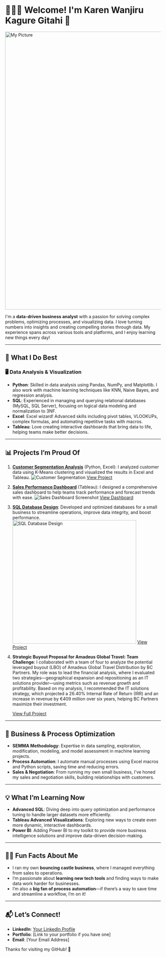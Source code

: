 # 💁🏾‍♀️ Welcome! I'm Karen Wanjiru Kagure Gitahi 👋
<img src="https://github.com/user-attachments/assets/82f6114a-fb28-436d-b7e9-97c64dae2067" alt="My Picture" width="900"/>

I'm a **data-driven business analyst** with a passion for solving complex problems, optimizing processes, and visualizing data. I love turning numbers into insights and creating compelling stories through data. My experience spans across various tools and platforms, and I enjoy learning new things every day!

---

## 🌟 What I Do Best

### 🖥️ Data Analysis & Visualization
- **Python**: Skilled in data analysis using Pandas, NumPy, and Matplotlib. I also work with machine learning techniques like KNN, Naive Bayes, and regression analysis.
- **SQL**: Experienced in managing and querying relational databases (MySQL, SQL Server), focusing on logical data modeling and normalization to 3NF.
- **Excel**: Excel wizard! Advanced skills including pivot tables, VLOOKUPs, complex formulas, and automating repetitive tasks with macros.
- **Tableau**: Love creating interactive dashboards that bring data to life, helping teams make better decisions.

---

## 📊 Projects I’m Proud Of

1. **[Customer Segmentation Analysis](#)** (Python, Excel):
   I analyzed customer data using K-Means clustering and visualized the results in Excel and Tableau.
   ![Customer Segmentation](./images/customer-segmentation.png)
   [View Project](link-to-project)

2. **[Sales Performance Dashboard](#)** (Tableau):
   I designed a comprehensive sales dashboard to help teams track performance and forecast trends with ease.
   ![Sales Dashboard Screenshot](./images/sales-dashboard.png)
   [View Dashboard](link-to-dashboard)

3. **[SQL Database Design](#)**:
   Developed and optimized databases for a small business to streamline operations, improve data integrity, and boost performance.
   <img src="https://www.dbdesigner.net/wp-content/uploads/2019/07/Adding-Table-Notes-Database-Design-DBDesigner.gif" alt="SQL Database Design" width="400"/>
   [View Project](link-to-database-project)

4. **Strategic Buyout Proposal for Amadeus Global Travel: Team Challenge**:
   I collaborated with a team of four to analyze the potential leveraged buyout (LBO) of Amadeus Global Travel Distribution by BC Partners. My role was to lead the financial analysis, where I evaluated two strategies—geographical expansion and repositioning as an IT solutions provider—using metrics such as revenue growth and profitability. Based on my analysis, I recommended the IT solutions strategy, which projected a 26.40% Internal Rate of Return (IRR) and an increase in revenue by €409 million over six years, helping BC Partners maximize their investment.

   [View Full Project](https://docs.google.com/document/d/1piTJK2flncOWeny-Urnv0u-s2FzjGP6RwK1dQNPOMvw/edit?usp=sharing)

---

## 💼 Business & Process Optimization
- **SEMMA Methodology**: Expertise in data sampling, exploration, modification, modeling, and model assessment in machine learning projects.
- **Process Automation**: I automate manual processes using Excel macros and Python scripts, saving time and reducing errors.
- **Sales & Negotiation**: From running my own small business, I’ve honed my sales and negotiation skills, building relationships with customers.

---

## 💡 What I’m Learning Now
- **Advanced SQL**: Diving deep into query optimization and performance tuning to handle larger datasets more efficiently.
- **Tableau Advanced Visualizations**: Exploring new ways to create even more dynamic, interactive dashboards.
- **Power BI**: Adding Power BI to my toolkit to provide more business intelligence solutions and improve data-driven decision-making.

---

## 👩‍💻 Fun Facts About Me
- I ran my own **bouncing castle business**, where I managed everything from sales to operations.
- I’m passionate about **learning new tech tools** and finding ways to make data work harder for businesses.
- I’m also a **big fan of process automation**—if there’s a way to save time and streamline a workflow, I’m on it!

---

## 📬 Let’s Connect!
- **LinkedIn**: [Your LinkedIn Profile](https://linkedin.com)
- **Portfolio**: [Link to your portfolio if you have one]
- **Email**: [Your Email Address]

Thanks for visiting my GitHub! 🌸

